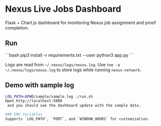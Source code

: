 # Nexus Live Jobs Dashboard

Flask + Chart.js dashboard for monitoring Nexus job assignment and proof completion.

## Run

\`\`\`bash
pip3 install -r requirements.txt --user
python3 app.py
\`\`\`

Logs are read from `~/.nexus/logs/nexus.log`.
Use `tee -a ~/.nexus/logs/nexus.log` to store logs while running `nexus-network`.

## Demo with sample log

```bash
LOG_PATH=$PWD/sample/sample.log ./run.sh
Open http://localhost:5000
 and you should see the dashboard update with the sample data.

### ENV Variables
Supports `LOG_PATH`, `PORT`, and `WINDOW_HOURS` for customization.
